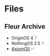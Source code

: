 # Files
## Fleur Archive
- OriginOS 4 ❔
- NothingOS 2.5 ❔
- [AxiomOS](https://github.com/0944-tw/Files/releases/tag/axiom-1.1) ✅
